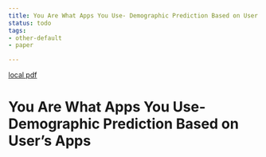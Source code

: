 ```yaml
---
title: You Are What Apps You Use- Demographic Prediction Based on User’s Apps
status: todo
tags:
- other-default
- paper

---
```


[local pdf](../../../pdfs/You%20Are%20What%20Apps%20You%20Use-%20Demographic%20Prediction%20Based%20on%20User%E2%80%99s%20Apps.pdf)

# You Are What Apps You Use- Demographic Prediction Based on User’s Apps
